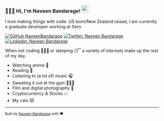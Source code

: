 ### 👨🏾‍💻 Hi, I'm Naveen Bandarage! <img src="https://media.giphy.com/media/hvRJCLFzcasrR4ia7z/giphy.gif" width="25px">

I love making things with code. US born/New Zealand raised, I am currently a graduate developer working at Xero.

[![GitHub NaveenBandarage](https://img.shields.io/github/followers/NaveenBandarage?label=follow&style=social)](https://github.com/NaveenBandarage)
[![Twitter: Naveen Bandarage](https://img.shields.io/twitter/follow/NaveenBandarage?style=social)](https://twitter.com/naveenbandarage)
[![Linkedin: Naveen Bandarage](https://img.shields.io/badge/-NaveenBandarage-blue?style=flat-square&logo=Linkedin&logoColor=white&link=https://www.linkedin.com/in/NaveenBandarage/)](https://www.linkedin.com/in/NaveenBandarage/)

When not coding 👨🏾‍💻 or sleeping 😴 a variety of interests make up the rest of my day.

- Watching anime 🍜
- Reading 📖
- Listening to (a lot of) music 🎧
- Sweating it out at the gym 🏋🏾‍♀️ 
- Film and digital photography 📸
- Cryptocurrency & Stocks 📈
- My cats 😻
---
<div align="centre">
<sub>Built by
   <a href="https://github.com/NaveenBandarage">Naveen Bandarage</a>
	with ❤️. 
	</sub>
 </div>
